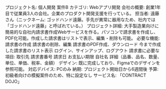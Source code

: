 プロジェクト名: 個人開発 案件B
カテゴリ: Webアプリ開発
会社の概要: 創業1年目で従業員3人の会社。企業のプロダクト開発支援を行っている。
担当者: 遠藤さん（ニックネーム: ゴッドハンド遠藤。手先が異常に器用なため、社内では「ゴッドハンド遠藤」と呼ばれている。）
プロジェクト詳細: 大手製造業向けに簡易的な自社内請求書作成Webサービスを作る。パソコンで請求書を作成し、PDF化可能。作成した請求書はリストで表示、編集・削除も可能。
必要な機能:
請求書の作成
請求書の削除、編集
請求書のPDF作成、ダウンロード
今まで作成した請求書のリスト表示
ログイン、サインアップ、ログアウト
請求書に必要な項目:
取引先
請求書番号
請求日
お支払い期限
自社名
詳細（品番、品名、数量、単位、単価、税率、金額）
デザイン: 既に完成しており、Figmaでのデザインを参照可能。
対応デバイス: PCのみ
納期: プロジェクト開始日から6週間後
予算: 初級者向けの模擬案件のため、特に設定なし
サービス名: 「CONTRACT DOJO」